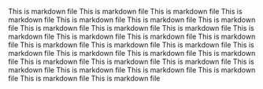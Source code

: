 This is markdown file
This is markdown file
This is markdown file
This is markdown file
This is markdown file
This is markdown file
This is markdown file
This is markdown file
This is markdown file
This is markdown file
This is markdown file
This is markdown file
This is markdown file
This is markdown file
This is markdown file
This is markdown file
This is markdown file
This is markdown file
This is markdown file
This is markdown file
This is markdown file
This is markdown file
This is markdown file
This is markdown file
This is markdown file
This is markdown file
This is markdown file
This is markdown file
This is markdown file
This is markdown file
